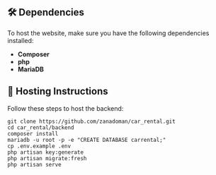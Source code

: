 ## 🛠️ Dependencies

To host the website, make sure you have the following dependencies installed:

- **Composer**
- **php**
- **MariaDB**

## 🔧 Hosting Instructions

Follow these steps to host the backend:
```
git clone https://github.com/zanadoman/car_rental.git
cd car_rental/backend
composer install
mariadb -u root -p -e "CREATE DATABASE carrental;"
cp .env.example .env
php artisan key:generate
php artisan migrate:fresh
php artisan serve
```

